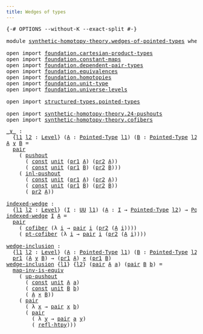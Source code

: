 ```yaml
---
title: Wedges of types
---
```


<pre class="Agda"><a id="41" class="Symbol">{-#</a> <a id="45" class="Keyword">OPTIONS</a> <a id="53" class="Pragma">--without-K</a> <a id="65" class="Pragma">--exact-split</a> <a id="79" class="Symbol">#-}</a>

<a id="84" class="Keyword">module</a> <a id="91" href="synthetic-homotopy-theory.wedges-of-pointed-types.html" class="Module">synthetic-homotopy-theory.wedges-of-pointed-types</a> <a id="141" class="Keyword">where</a>

<a id="148" class="Keyword">open</a> <a id="153" class="Keyword">import</a> <a id="160" href="foundation.cartesian-product-types.html" class="Module">foundation.cartesian-product-types</a>
<a id="195" class="Keyword">open</a> <a id="200" class="Keyword">import</a> <a id="207" href="foundation.constant-maps.html" class="Module">foundation.constant-maps</a>
<a id="232" class="Keyword">open</a> <a id="237" class="Keyword">import</a> <a id="244" href="foundation.dependent-pair-types.html" class="Module">foundation.dependent-pair-types</a>
<a id="276" class="Keyword">open</a> <a id="281" class="Keyword">import</a> <a id="288" href="foundation.equivalences.html" class="Module">foundation.equivalences</a>
<a id="312" class="Keyword">open</a> <a id="317" class="Keyword">import</a> <a id="324" href="foundation.homotopies.html" class="Module">foundation.homotopies</a>
<a id="346" class="Keyword">open</a> <a id="351" class="Keyword">import</a> <a id="358" href="foundation.unit-type.html" class="Module">foundation.unit-type</a>
<a id="379" class="Keyword">open</a> <a id="384" class="Keyword">import</a> <a id="391" href="foundation.universe-levels.html" class="Module">foundation.universe-levels</a>

<a id="419" class="Keyword">open</a> <a id="424" class="Keyword">import</a> <a id="431" href="structured-types.pointed-types.html" class="Module">structured-types.pointed-types</a>

<a id="463" class="Keyword">open</a> <a id="468" class="Keyword">import</a> <a id="475" href="synthetic-homotopy-theory.24-pushouts.html" class="Module">synthetic-homotopy-theory.24-pushouts</a>
<a id="513" class="Keyword">open</a> <a id="518" class="Keyword">import</a> <a id="525" href="synthetic-homotopy-theory.cofibers.html" class="Module">synthetic-homotopy-theory.cofibers</a>
</pre>
<pre class="Agda"><a id="_∨_"></a><a id="573" href="synthetic-homotopy-theory.wedges-of-pointed-types.html#573" class="Function Operator">_∨_</a> <a id="577" class="Symbol">:</a>
  <a id="581" class="Symbol">{</a><a id="582" href="synthetic-homotopy-theory.wedges-of-pointed-types.html#582" class="Bound">l1</a> <a id="585" href="synthetic-homotopy-theory.wedges-of-pointed-types.html#585" class="Bound">l2</a> <a id="588" class="Symbol">:</a> <a id="590" href="Agda.Primitive.html#597" class="Postulate">Level</a><a id="595" class="Symbol">}</a> <a id="597" class="Symbol">(</a><a id="598" href="synthetic-homotopy-theory.wedges-of-pointed-types.html#598" class="Bound">A</a> <a id="600" class="Symbol">:</a> <a id="602" href="structured-types.pointed-types.html#383" class="Function">Pointed-Type</a> <a id="615" href="synthetic-homotopy-theory.wedges-of-pointed-types.html#582" class="Bound">l1</a><a id="617" class="Symbol">)</a> <a id="619" class="Symbol">(</a><a id="620" href="synthetic-homotopy-theory.wedges-of-pointed-types.html#620" class="Bound">B</a> <a id="622" class="Symbol">:</a> <a id="624" href="structured-types.pointed-types.html#383" class="Function">Pointed-Type</a> <a id="637" href="synthetic-homotopy-theory.wedges-of-pointed-types.html#585" class="Bound">l2</a><a id="639" class="Symbol">)</a> <a id="641" class="Symbol">→</a> <a id="643" href="structured-types.pointed-types.html#383" class="Function">Pointed-Type</a> <a id="656" class="Symbol">(</a><a id="657" href="synthetic-homotopy-theory.wedges-of-pointed-types.html#582" class="Bound">l1</a> <a id="660" href="Agda.Primitive.html#810" class="Primitive Operator">⊔</a> <a id="662" href="synthetic-homotopy-theory.wedges-of-pointed-types.html#585" class="Bound">l2</a><a id="664" class="Symbol">)</a>
<a id="666" href="synthetic-homotopy-theory.wedges-of-pointed-types.html#666" class="Bound">A</a> <a id="668" href="synthetic-homotopy-theory.wedges-of-pointed-types.html#573" class="Function Operator">∨</a> <a id="670" href="synthetic-homotopy-theory.wedges-of-pointed-types.html#670" class="Bound">B</a> <a id="672" class="Symbol">=</a>
  <a id="676" href="foundation-core.dependent-pair-types.html#588" class="InductiveConstructor">pair</a>
    <a id="685" class="Symbol">(</a> <a id="687" href="synthetic-homotopy-theory.24-pushouts.html#11039" class="Postulate">pushout</a>
      <a id="701" class="Symbol">(</a> <a id="703" href="foundation-core.constant-maps.html#216" class="Function">const</a> <a id="709" href="foundation.unit-type.html#1084" class="Datatype">unit</a> <a id="714" class="Symbol">(</a><a id="715" href="foundation-core.dependent-pair-types.html#605" class="Field">pr1</a> <a id="719" href="synthetic-homotopy-theory.wedges-of-pointed-types.html#666" class="Bound">A</a><a id="720" class="Symbol">)</a> <a id="722" class="Symbol">(</a><a id="723" href="foundation-core.dependent-pair-types.html#617" class="Field">pr2</a> <a id="727" href="synthetic-homotopy-theory.wedges-of-pointed-types.html#666" class="Bound">A</a><a id="728" class="Symbol">))</a>
      <a id="737" class="Symbol">(</a> <a id="739" href="foundation-core.constant-maps.html#216" class="Function">const</a> <a id="745" href="foundation.unit-type.html#1084" class="Datatype">unit</a> <a id="750" class="Symbol">(</a><a id="751" href="foundation-core.dependent-pair-types.html#605" class="Field">pr1</a> <a id="755" href="synthetic-homotopy-theory.wedges-of-pointed-types.html#670" class="Bound">B</a><a id="756" class="Symbol">)</a> <a id="758" class="Symbol">(</a><a id="759" href="foundation-core.dependent-pair-types.html#617" class="Field">pr2</a> <a id="763" href="synthetic-homotopy-theory.wedges-of-pointed-types.html#670" class="Bound">B</a><a id="764" class="Symbol">)))</a>
    <a id="772" class="Symbol">(</a> <a id="774" href="synthetic-homotopy-theory.24-pushouts.html#11169" class="Postulate">inl-pushout</a>
      <a id="792" class="Symbol">(</a> <a id="794" href="foundation-core.constant-maps.html#216" class="Function">const</a> <a id="800" href="foundation.unit-type.html#1084" class="Datatype">unit</a> <a id="805" class="Symbol">(</a><a id="806" href="foundation-core.dependent-pair-types.html#605" class="Field">pr1</a> <a id="810" href="synthetic-homotopy-theory.wedges-of-pointed-types.html#666" class="Bound">A</a><a id="811" class="Symbol">)</a> <a id="813" class="Symbol">(</a><a id="814" href="foundation-core.dependent-pair-types.html#617" class="Field">pr2</a> <a id="818" href="synthetic-homotopy-theory.wedges-of-pointed-types.html#666" class="Bound">A</a><a id="819" class="Symbol">))</a>
      <a id="828" class="Symbol">(</a> <a id="830" href="foundation-core.constant-maps.html#216" class="Function">const</a> <a id="836" href="foundation.unit-type.html#1084" class="Datatype">unit</a> <a id="841" class="Symbol">(</a><a id="842" href="foundation-core.dependent-pair-types.html#605" class="Field">pr1</a> <a id="846" href="synthetic-homotopy-theory.wedges-of-pointed-types.html#670" class="Bound">B</a><a id="847" class="Symbol">)</a> <a id="849" class="Symbol">(</a><a id="850" href="foundation-core.dependent-pair-types.html#617" class="Field">pr2</a> <a id="854" href="synthetic-homotopy-theory.wedges-of-pointed-types.html#670" class="Bound">B</a><a id="855" class="Symbol">))</a>
      <a id="864" class="Symbol">(</a> <a id="866" href="foundation-core.dependent-pair-types.html#617" class="Field">pr2</a> <a id="870" href="synthetic-homotopy-theory.wedges-of-pointed-types.html#666" class="Bound">A</a><a id="871" class="Symbol">))</a>

<a id="indexed-wedge"></a><a id="875" href="synthetic-homotopy-theory.wedges-of-pointed-types.html#875" class="Function">indexed-wedge</a> <a id="889" class="Symbol">:</a>
  <a id="893" class="Symbol">{</a><a id="894" href="synthetic-homotopy-theory.wedges-of-pointed-types.html#894" class="Bound">l1</a> <a id="897" href="synthetic-homotopy-theory.wedges-of-pointed-types.html#897" class="Bound">l2</a> <a id="900" class="Symbol">:</a> <a id="902" href="Agda.Primitive.html#597" class="Postulate">Level</a><a id="907" class="Symbol">}</a> <a id="909" class="Symbol">(</a><a id="910" href="synthetic-homotopy-theory.wedges-of-pointed-types.html#910" class="Bound">I</a> <a id="912" class="Symbol">:</a> <a id="914" href="foundation-core.universe-levels.html#235" class="Primitive">UU</a> <a id="917" href="synthetic-homotopy-theory.wedges-of-pointed-types.html#894" class="Bound">l1</a><a id="919" class="Symbol">)</a> <a id="921" class="Symbol">(</a><a id="922" href="synthetic-homotopy-theory.wedges-of-pointed-types.html#922" class="Bound">A</a> <a id="924" class="Symbol">:</a> <a id="926" href="synthetic-homotopy-theory.wedges-of-pointed-types.html#910" class="Bound">I</a> <a id="928" class="Symbol">→</a> <a id="930" href="structured-types.pointed-types.html#383" class="Function">Pointed-Type</a> <a id="943" href="synthetic-homotopy-theory.wedges-of-pointed-types.html#897" class="Bound">l2</a><a id="945" class="Symbol">)</a> <a id="947" class="Symbol">→</a> <a id="949" href="structured-types.pointed-types.html#383" class="Function">Pointed-Type</a> <a id="962" class="Symbol">(</a><a id="963" href="synthetic-homotopy-theory.wedges-of-pointed-types.html#894" class="Bound">l1</a> <a id="966" href="Agda.Primitive.html#810" class="Primitive Operator">⊔</a> <a id="968" href="synthetic-homotopy-theory.wedges-of-pointed-types.html#897" class="Bound">l2</a><a id="970" class="Symbol">)</a>
<a id="972" href="synthetic-homotopy-theory.wedges-of-pointed-types.html#875" class="Function">indexed-wedge</a> <a id="986" href="synthetic-homotopy-theory.wedges-of-pointed-types.html#986" class="Bound">I</a> <a id="988" href="synthetic-homotopy-theory.wedges-of-pointed-types.html#988" class="Bound">A</a> <a id="990" class="Symbol">=</a>
  <a id="994" href="foundation-core.dependent-pair-types.html#588" class="InductiveConstructor">pair</a>
    <a id="1003" class="Symbol">(</a> <a id="1005" href="synthetic-homotopy-theory.cofibers.html#563" class="Function">cofiber</a> <a id="1013" class="Symbol">(λ</a> <a id="1016" href="synthetic-homotopy-theory.wedges-of-pointed-types.html#1016" class="Bound">i</a> <a id="1018" class="Symbol">→</a> <a id="1020" href="foundation-core.dependent-pair-types.html#588" class="InductiveConstructor">pair</a> <a id="1025" href="synthetic-homotopy-theory.wedges-of-pointed-types.html#1016" class="Bound">i</a> <a id="1027" class="Symbol">(</a><a id="1028" href="foundation-core.dependent-pair-types.html#617" class="Field">pr2</a> <a id="1032" class="Symbol">(</a><a id="1033" href="synthetic-homotopy-theory.wedges-of-pointed-types.html#988" class="Bound">A</a> <a id="1035" href="synthetic-homotopy-theory.wedges-of-pointed-types.html#1016" class="Bound">i</a><a id="1036" class="Symbol">))))</a>
    <a id="1045" class="Symbol">(</a> <a id="1047" href="synthetic-homotopy-theory.cofibers.html#1137" class="Function">pt-cofiber</a> <a id="1058" class="Symbol">(λ</a> <a id="1061" href="synthetic-homotopy-theory.wedges-of-pointed-types.html#1061" class="Bound">i</a> <a id="1063" class="Symbol">→</a> <a id="1065" href="foundation-core.dependent-pair-types.html#588" class="InductiveConstructor">pair</a> <a id="1070" href="synthetic-homotopy-theory.wedges-of-pointed-types.html#1061" class="Bound">i</a> <a id="1072" class="Symbol">(</a><a id="1073" href="foundation-core.dependent-pair-types.html#617" class="Field">pr2</a> <a id="1077" class="Symbol">(</a><a id="1078" href="synthetic-homotopy-theory.wedges-of-pointed-types.html#988" class="Bound">A</a> <a id="1080" href="synthetic-homotopy-theory.wedges-of-pointed-types.html#1061" class="Bound">i</a><a id="1081" class="Symbol">))))</a>

<a id="wedge-inclusion"></a><a id="1087" href="synthetic-homotopy-theory.wedges-of-pointed-types.html#1087" class="Function">wedge-inclusion</a> <a id="1103" class="Symbol">:</a>
  <a id="1107" class="Symbol">{</a><a id="1108" href="synthetic-homotopy-theory.wedges-of-pointed-types.html#1108" class="Bound">l1</a> <a id="1111" href="synthetic-homotopy-theory.wedges-of-pointed-types.html#1111" class="Bound">l2</a> <a id="1114" class="Symbol">:</a> <a id="1116" href="Agda.Primitive.html#597" class="Postulate">Level</a><a id="1121" class="Symbol">}</a> <a id="1123" class="Symbol">(</a><a id="1124" href="synthetic-homotopy-theory.wedges-of-pointed-types.html#1124" class="Bound">A</a> <a id="1126" class="Symbol">:</a> <a id="1128" href="structured-types.pointed-types.html#383" class="Function">Pointed-Type</a> <a id="1141" href="synthetic-homotopy-theory.wedges-of-pointed-types.html#1108" class="Bound">l1</a><a id="1143" class="Symbol">)</a> <a id="1145" class="Symbol">(</a><a id="1146" href="synthetic-homotopy-theory.wedges-of-pointed-types.html#1146" class="Bound">B</a> <a id="1148" class="Symbol">:</a> <a id="1150" href="structured-types.pointed-types.html#383" class="Function">Pointed-Type</a> <a id="1163" href="synthetic-homotopy-theory.wedges-of-pointed-types.html#1111" class="Bound">l2</a><a id="1165" class="Symbol">)</a> <a id="1167" class="Symbol">→</a>
  <a id="1171" href="foundation-core.dependent-pair-types.html#605" class="Field">pr1</a> <a id="1175" class="Symbol">(</a><a id="1176" href="synthetic-homotopy-theory.wedges-of-pointed-types.html#1124" class="Bound">A</a> <a id="1178" href="synthetic-homotopy-theory.wedges-of-pointed-types.html#573" class="Function Operator">∨</a> <a id="1180" href="synthetic-homotopy-theory.wedges-of-pointed-types.html#1146" class="Bound">B</a><a id="1181" class="Symbol">)</a> <a id="1183" class="Symbol">→</a> <a id="1185" class="Symbol">(</a><a id="1186" href="foundation-core.dependent-pair-types.html#605" class="Field">pr1</a> <a id="1190" href="synthetic-homotopy-theory.wedges-of-pointed-types.html#1124" class="Bound">A</a><a id="1191" class="Symbol">)</a> <a id="1193" href="foundation-core.cartesian-product-types.html#590" class="Function Operator">×</a> <a id="1195" class="Symbol">(</a><a id="1196" href="foundation-core.dependent-pair-types.html#605" class="Field">pr1</a> <a id="1200" href="synthetic-homotopy-theory.wedges-of-pointed-types.html#1146" class="Bound">B</a><a id="1201" class="Symbol">)</a>
<a id="1203" href="synthetic-homotopy-theory.wedges-of-pointed-types.html#1087" class="Function">wedge-inclusion</a> <a id="1219" class="Symbol">{</a><a id="1220" href="synthetic-homotopy-theory.wedges-of-pointed-types.html#1220" class="Bound">l1</a><a id="1222" class="Symbol">}</a> <a id="1224" class="Symbol">{</a><a id="1225" href="synthetic-homotopy-theory.wedges-of-pointed-types.html#1225" class="Bound">l2</a><a id="1227" class="Symbol">}</a> <a id="1229" class="Symbol">(</a><a id="1230" href="foundation-core.dependent-pair-types.html#588" class="InductiveConstructor">pair</a> <a id="1235" href="synthetic-homotopy-theory.wedges-of-pointed-types.html#1235" class="Bound">A</a> <a id="1237" href="synthetic-homotopy-theory.wedges-of-pointed-types.html#1237" class="Bound">a</a><a id="1238" class="Symbol">)</a> <a id="1240" class="Symbol">(</a><a id="1241" href="foundation-core.dependent-pair-types.html#588" class="InductiveConstructor">pair</a> <a id="1246" href="synthetic-homotopy-theory.wedges-of-pointed-types.html#1246" class="Bound">B</a> <a id="1248" href="synthetic-homotopy-theory.wedges-of-pointed-types.html#1248" class="Bound">b</a><a id="1249" class="Symbol">)</a> <a id="1251" class="Symbol">=</a>
  <a id="1255" href="foundation-core.equivalences.html#4187" class="Function">map-inv-is-equiv</a>
    <a id="1276" class="Symbol">(</a> <a id="1278" href="synthetic-homotopy-theory.24-pushouts.html#11842" class="Postulate">up-pushout</a>
      <a id="1295" class="Symbol">(</a> <a id="1297" href="foundation-core.constant-maps.html#216" class="Function">const</a> <a id="1303" href="foundation.unit-type.html#1084" class="Datatype">unit</a> <a id="1308" href="synthetic-homotopy-theory.wedges-of-pointed-types.html#1235" class="Bound">A</a> <a id="1310" href="synthetic-homotopy-theory.wedges-of-pointed-types.html#1237" class="Bound">a</a><a id="1311" class="Symbol">)</a>
      <a id="1319" class="Symbol">(</a> <a id="1321" href="foundation-core.constant-maps.html#216" class="Function">const</a> <a id="1327" href="foundation.unit-type.html#1084" class="Datatype">unit</a> <a id="1332" href="synthetic-homotopy-theory.wedges-of-pointed-types.html#1246" class="Bound">B</a> <a id="1334" href="synthetic-homotopy-theory.wedges-of-pointed-types.html#1248" class="Bound">b</a><a id="1335" class="Symbol">)</a>
      <a id="1343" class="Symbol">(</a> <a id="1345" href="synthetic-homotopy-theory.wedges-of-pointed-types.html#1235" class="Bound">A</a> <a id="1347" href="foundation-core.cartesian-product-types.html#590" class="Function Operator">×</a> <a id="1349" href="synthetic-homotopy-theory.wedges-of-pointed-types.html#1246" class="Bound">B</a><a id="1350" class="Symbol">))</a>
    <a id="1357" class="Symbol">(</a> <a id="1359" href="foundation-core.dependent-pair-types.html#588" class="InductiveConstructor">pair</a>
      <a id="1370" class="Symbol">(</a> <a id="1372" class="Symbol">λ</a> <a id="1374" href="synthetic-homotopy-theory.wedges-of-pointed-types.html#1374" class="Bound">x</a> <a id="1376" class="Symbol">→</a> <a id="1378" href="foundation-core.dependent-pair-types.html#588" class="InductiveConstructor">pair</a> <a id="1383" href="synthetic-homotopy-theory.wedges-of-pointed-types.html#1374" class="Bound">x</a> <a id="1385" href="synthetic-homotopy-theory.wedges-of-pointed-types.html#1248" class="Bound">b</a><a id="1386" class="Symbol">)</a>
      <a id="1394" class="Symbol">(</a> <a id="1396" href="foundation-core.dependent-pair-types.html#588" class="InductiveConstructor">pair</a>
        <a id="1409" class="Symbol">(</a> <a id="1411" class="Symbol">λ</a> <a id="1413" href="synthetic-homotopy-theory.wedges-of-pointed-types.html#1413" class="Bound">y</a> <a id="1415" class="Symbol">→</a> <a id="1417" href="foundation-core.dependent-pair-types.html#588" class="InductiveConstructor">pair</a> <a id="1422" href="synthetic-homotopy-theory.wedges-of-pointed-types.html#1237" class="Bound">a</a> <a id="1424" href="synthetic-homotopy-theory.wedges-of-pointed-types.html#1413" class="Bound">y</a><a id="1425" class="Symbol">)</a>
        <a id="1435" class="Symbol">(</a> <a id="1437" href="foundation-core.homotopies.html#741" class="Function">refl-htpy</a><a id="1446" class="Symbol">)))</a>
</pre>